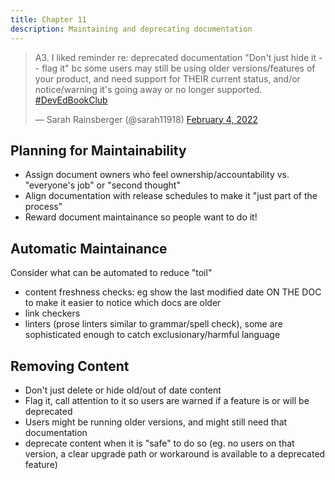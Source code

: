 ```yaml
---
title: Chapter 11
description: Maintaining and deprecating documentation
---
```

<blockquote class="twitter-tweet" data-conversation="none" data-dnt="true"><p lang="en" dir="ltr">A3. I liked reminder re: deprecated documentation &quot;Don&#39;t just hide it -- flag it&quot; bc some users may still be using older versions/features of your product, and need support for THEIR current status, and/or notice/warning it&#39;s going away or no longer supported. <a href="https://twitter.com/hashtag/DevEdBookClub?src=hash&amp;ref_src=twsrc%5Etfw">#DevEdBookClub</a></p>&mdash; Sarah Rainsberger (@sarah11918) <a href="https://twitter.com/sarah11918/status/1489430354708545538?ref_src=twsrc%5Etfw">February 4, 2022</a></blockquote> <script async src="https://platform.twitter.com/widgets.js" charset="utf-8"></script>

## Planning for Maintainability

- Assign document owners who feel ownership/accountability vs. "everyone's job" or "second thought"
- Align documentation with release schedules to make it "just part of the process" 
- Reward document maintainance so people want to do it!

## Automatic Maintainance

Consider what can be automated to reduce "toil"

- content freshness checks: eg show the last modified date ON THE DOC to make it easier to notice which docs are older
- link checkers
- linters (prose linters similar to grammar/spell check), some are sophisticated enough to catch exclusionary/harmful language

## Removing Content

- Don't just delete or hide old/out of date content
- Flag it, call attention to it so users are warned if a feature is or will be deprecated
- Users might be running older versions, and might still need that documentation 
- deprecate content when it is "safe" to do so (eg. no users on that version, a clear upgrade path or workaround is available to a deprecated feature)